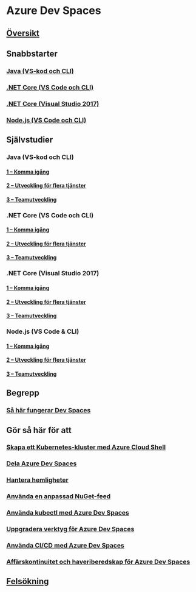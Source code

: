 # Azure Dev Spaces
## [Översikt](index.yml)

## Snabbstarter
### [Java (VS-kod och CLI)](quickstart-java.md)
### [.NET Core (VS Code och CLI)](quickstart-netcore.md)
### [.NET Core (Visual Studio 2017)](quickstart-netcore-visualstudio.md)
### [Node.js (VS Code och CLI)](quickstart-nodejs.md)

## Självstudier
### Java (VS-kod och CLI)
#### [1 – Komma igång](get-started-java.md)
#### [2 – Utveckling för flera tjänster](multi-service-java.md)
#### [3 – Teamutveckling](team-development-java.md)
### .NET Core (VS Code och CLI)
#### [1 – Komma igång](get-started-netcore.md)
#### [2 – Utveckling för flera tjänster](multi-service-netcore.md)
#### [3 – Teamutveckling](team-development-netcore.md)
### .NET Core (Visual Studio 2017)
#### [1 – Komma igång](get-started-netcore-visualstudio.md)
#### [2 – Utveckling för flera tjänster](multi-service-netcore-visualstudio.md)
#### [3 – Teamutveckling](team-development-netcore-visualstudio.md)
### Node.js (VS Code & CLI)
#### [1 – Komma igång](get-started-nodejs.md)
#### [2 – Utveckling för flera tjänster](multi-service-nodejs.md)
#### [3 – Teamutveckling](team-development-nodejs.md)

## Begrepp
### [Så här fungerar Dev Spaces](how-dev-spaces-works.md)

## Gör så här för att
### [Skapa ett Kubernetes-kluster med Azure Cloud Shell](how-to/create-cluster-cloud-shell.md)
### [Dela Azure Dev Spaces](how-to/share-dev-spaces.md)
### [Hantera hemligheter](how-to/manage-secrets.md)
### [Använda en anpassad NuGet-feed](how-to/use-custom-nuget-feed.md)
### [Använda kubectl med Azure Dev Spaces](how-to/use-kubectl-with-azure-dev-spaces.md)
### [Uppgradera verktyg för Azure Dev Spaces](how-to/upgrade-tools.md)
### [Använda CI/CD med Azure Dev Spaces](how-to/setup-cicd.md)
### [Affärskontinuitet och haveriberedskap för Azure Dev Spaces](how-to/dev-spaces-business-continuity.md)

## [Felsökning](troubleshooting.md)
